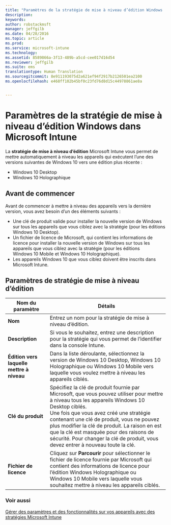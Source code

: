 ```yaml
---
title: "Paramètres de la stratégie de mise à niveau d’édition Windows | Microsoft Intune"
description: 
keywords: 
author: robstackmsft
manager: jeffgilb
ms.date: 04/28/2016
ms.topic: article
ms.prod: 
ms.service: microsoft-intune
ms.technology: 
ms.assetid: 8589866a-3f13-489b-a5cd-cee017d16d54
ms.reviewer: jeffgilb
ms.suite: ems
translationtype: Human Translation
ms.sourcegitcommit: 8e911193075d2a621ef94f2917b2126501ea2100
ms.openlocfilehash: e468ff102b45bf0c23fd76d8d15c44978861ae8a


---
```


# Paramètres de la stratégie de mise à niveau d’édition Windows dans Microsoft Intune
La **stratégie de mise à niveau d’édition** Microsoft Intune vous permet de mettre automatiquement à niveau les appareils qui exécutent l’une des versions suivantes de Windows 10 vers une édition plus récente :
* Windows 10 Desktop
* Windows 10 Holographique

## Avant de commencer
Avant de commencer à mettre à niveau des appareils vers la dernière version, vous avez besoin d’un des éléments suivants :
* Une clé de produit valide pour installer la nouvelle version de Windows sur tous les appareils que vous ciblez avec la stratégie (pour les éditions Windows 10 Desktop).
* Un fichier de licence de Microsoft, qui contient les informations de licence pour installer la nouvelle version de Windows sur tous les appareils que vous ciblez avec la stratégie (pour les éditions Windows 10 Mobile et Windows 10 Holographique).
* Les appareils Windows 10 que vous ciblez doivent être inscrits dans Microsoft Intune.

## Paramètres de stratégie de mise à niveau d’édition

|Nom du paramètre|Détails|
|-|-|
|**Nom**|Entrez un nom pour la stratégie de mise à niveau d’édition.|
|**Description**|Si vous le souhaitez, entrez une description pour la stratégie qui vous permet de l’identifier dans la console Intune.
|**Édition vers laquelle mettre à niveau**|Dans la liste déroulante, sélectionnez la version de Windows 10 Desktop, Windows 10 Holographique ou Windows 10 Mobile vers laquelle vous voulez mettre à niveau les appareils ciblés.
|**Clé du produit**|Spécifiez la clé de produit fournie par Microsoft, que vous pouvez utiliser pour mettre à niveau tous les appareils Windows 10 Desktop ciblés.<br>Une fois que vous avez créé une stratégie contenant une clé de produit, vous ne pouvez plus modifier la clé de produit. La raison en est que la clé est masquée pour des raisons de sécurité. Pour changer la clé de produit, vous devez entrer à nouveau toute la clé.
|**Fichier de licence**|Cliquez sur **Parcourir** pour sélectionner le fichier de licence fournie par Microsoft qui contient des informations de licence pour l’édition Windows Holographique ou Windows 10 Mobile vers laquelle vous souhaitez mettre à niveau les appareils ciblés.

### Voir aussi
[Gérer des paramètres et des fonctionnalités sur vos appareils avec des stratégies Microsoft Intune](manage-settings-and-features-on-your-devices-with-microsoft-intune-policies.md)


<!--HONumber=Jun16_HO4-->



